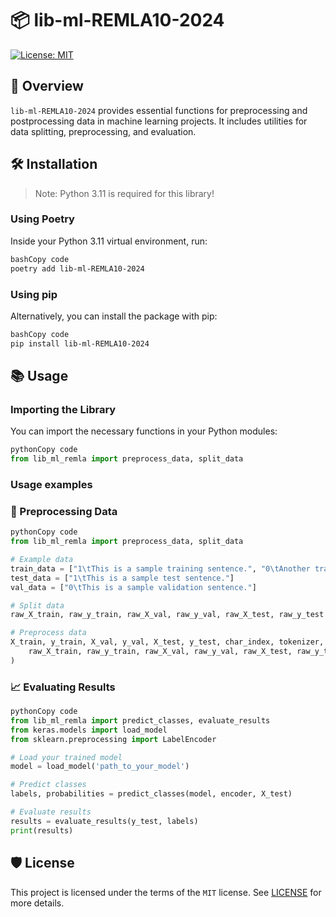 <!-- # package_template_tester -->

<!-- <div align="center"> -->

<!-- [![Build status](https://github.com/test/package_template_tester/workflows/build/badge.svg?branch=master&event=push)](https://github.com/test/package_template_tester/actions?query=workflow%3Abuild)
[![Python Version](https://img.shields.io/pypi/pyversions/package_template_tester.svg)](https://pypi.org/project/package_template_tester/)
[![Dependencies Status](https://img.shields.io/badge/dependencies-up%20to%20date-brightgreen.svg)](https://github.com/test/package_template_tester/pulls?utf8=%E2%9C%93&q=is%3Apr%20author%3Aapp%2Fdependabot)

[![Code style: black](https://img.shields.io/badge/code%20style-black-000000.svg)](https://github.com/psf/black)
[![Security: bandit](https://img.shields.io/badge/security-bandit-green.svg)](https://github.com/PyCQA/bandit)
[![Pre-commit](https://img.shields.io/badge/pre--commit-enabled-brightgreen?logo=pre-commit&logoColor=white)](https://github.com/test/package_template_tester/blob/master/.pre-commit-config.yaml)
[![Semantic Versions](https://img.shields.io/badge/%20%20%F0%9F%93%A6%F0%9F%9A%80-semantic--versions-e10079.svg)](https://github.com/test/package_template_tester/releases)
[![License](https://img.shields.io/github/license/test/package_template_tester)](https://github.com/test/package_template_tester/blob/master/LICENSE)
![Coverage Report](assets/images/coverage.svg) -->


<!-- </div>

## Installation
> Python 3.11 is needed for this library!

Inside your python 3.11 virtual environment run:

```bash
poetry add lib-ml-REMLA10-2024
```

or install with `pip`

```bash
pip install lib-ml-REMLA10-2024
```

Now you can import the library inside python modules

```python
from lib_ml_remla import preprocess_data, split_data
```
## Tests
To run the tests run the command ```pytest``` from python3.11 virtual environemt. 

## 🛡 License

[![License: MIT](https://img.shields.io/badge/License-MIT-yellow.svg)](https://opensource.org/licenses/MIT)

This project is licensed under the terms of the `MIT` license. See [LICENSE](https://github.com/remla24-team10/lib-ml/blob/main/LICENSE) for more details. -->


# 📦 lib-ml-REMLA10-2024

[![License: MIT](https://img.shields.io/badge/License-MIT-yellow.svg)](https://opensource.org/licenses/MIT)

## 📝 Overview

`lib-ml-REMLA10-2024` provides essential functions for preprocessing and postprocessing data in machine learning projects. It includes utilities for data splitting, preprocessing, and evaluation.

## 🛠️ Installation

> Note: Python 3.11 is required for this library!
> 

### Using Poetry

Inside your Python 3.11 virtual environment, run:

```bash
bashCopy code
poetry add lib-ml-REMLA10-2024
```

### Using pip

Alternatively, you can install the package with pip:

```bash
bashCopy code
pip install lib-ml-REMLA10-2024
```

## 📚 Usage

### Importing the Library

You can import the necessary functions in your Python modules:

```python
pythonCopy code
from lib_ml_remla import preprocess_data, split_data
```

###  Usage examples

### 🔄 Preprocessing Data

```python
pythonCopy code
from lib_ml_remla import preprocess_data, split_data

# Example data
train_data = ["1\tThis is a sample training sentence.", "0\tAnother training example."]
test_data = ["1\tThis is a sample test sentence."]
val_data = ["0\tThis is a sample validation sentence."]

# Split data
raw_X_train, raw_y_train, raw_X_val, raw_y_val, raw_X_test, raw_y_test = split_data(train_data, test_data, val_data)

# Preprocess data
X_train, y_train, X_val, y_val, X_test, y_test, char_index, tokenizer, encoder = preprocess_data(
    raw_X_train, raw_y_train, raw_X_val, raw_y_val, raw_X_test, raw_y_test
)
```

### 📈 Evaluating Results

```python
pythonCopy code
from lib_ml_remla import predict_classes, evaluate_results
from keras.models import load_model
from sklearn.preprocessing import LabelEncoder

# Load your trained model
model = load_model('path_to_your_model')

# Predict classes
labels, probabilities = predict_classes(model, encoder, X_test)

# Evaluate results
results = evaluate_results(y_test, labels)
print(results)
```

## 🛡 License

This project is licensed under the terms of the `MIT` license. See [LICENSE](https://github.com/remla24-team10/lib-ml/blob/main/LICENSE) for more details.
